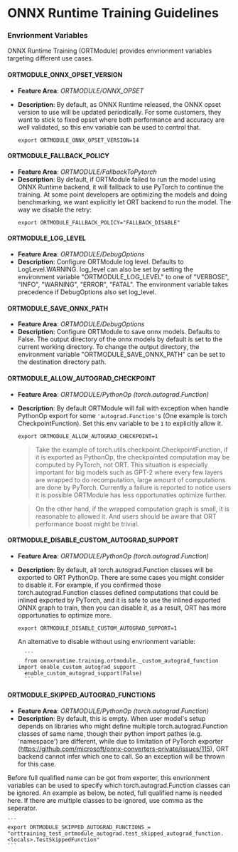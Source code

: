 # ONNX Runtime Training Guidelines

### Envrionment Variables ###

ONNX Runtime Training (ORTModule) provides envrionment variables targeting different use cases.

#### ORTMODULE_ONNX_OPSET_VERSION ####

- **Feature Area**: *ORTMODULE/ONNX_OPSET*
- **Description**: By default, as ONNX Runtime released, the ONNX opset version to use will be updated periodically. For some customers, they want to stick to fixed opset where both performance and accuracy are well validated, so this env variable can be used to control that.

	```
	export ORTMODULE_ONNX_OPSET_VERSION=14
	```


#### ORTMODULE_FALLBACK_POLICY ####

- **Feature Area**: *ORTMODULE/FallbackToPytorch*
- **Description**: By default, if ORTModule failed to run the model using ONNX Runtime backend, it will fallback to use PyTorch to continue the training. At some point developers are optimizing the models and doing benchmarking, we want explicitly let ORT backend to run the model. The way we disable the retry:
	```
	export ORTMODULE_FALLBACK_POLICY="FALLBACK_DISABLE"
	```


#### ORTMODULE_LOG_LEVEL ####

- **Feature Area**: *ORTMODULE/DebugOptions*
- **Description**: Configure ORTModule log level. Defaults to LogLevel.WARNING.
log_level can also be set by setting the environment variable "ORTMODULE_LOG_LEVEL" to one of "VERBOSE", "INFO", "WARNING", "ERROR", "FATAL". The environment variable takes precedence if DebugOptions also set log_level.

#### ORTMODULE_SAVE_ONNX_PATH ####

- **Feature Area**: *ORTMODULE/DebugOptions*
- **Description**: Configure ORTModule to save onnx models. Defaults to False.
The output directory of the onnx models by default is set to the current working directory. To change the output directory, the environment variable "ORTMODULE_SAVE_ONNX_PATH" can be set to the destination directory path.


#### ORTMODULE_ALLOW_AUTOGRAD_CHECKPOINT ####

- **Feature Area**: *ORTMODULE/PythonOp (torch.autograd.Function)*
- **Description**: By default ORTModule will fail with exception when handle PythonOp export for some `'autograd.Function'`s (One example is torch CheckpointFunction). Set
	this env variable to be `1` to explicitly allow it.
	```
	export ORTMODULE_ALLOW_AUTOGRAD_CHECKPOINT=1
	```

	> Take the example of torch.utils.checkpoint.CheckpointFunction, if it is exported as PythonOp, the checkpointed computation may be computed by PyTorch, not ORT. This situation is especially important for big models such as GPT-2 where every few layers are wrapped to do recomputation, large amount of computations are done by PyTorch. Currently a failure is reported to notice users it is possible ORTModule has less opportunaties optimize further.

	> On the other hand, if the wrapped computation graph is small, it is reasonable to allowed it. And users should be aware that ORT performance boost might be trivial.


#### ORTMODULE_DISABLE_CUSTOM_AUTOGRAD_SUPPORT ####

- **Feature Area**: *ORTMODULE/PythonOp (torch.autograd.Function)*
- **Description**: By default, all torch.autograd.Function classes will be exported to ORT PythonOp. There are some cases you might consider to disable it. For example, if you confirmed those torch.autograd.Function classes defined computations that could be inlined exported by PyTorch, and it is safe to use the inlined exported ONNX graph to train, then you can disable it, as a result, ORT has more opportunaties to optimize more.
	```
	export ORTMODULE_DISABLE_CUSTOM_AUTOGRAD_SUPPORT=1
	```

	An alternative to disable without using envrionment variable:

		```
		from onnxruntime.training.ortmodule._custom_autograd_function import enable_custom_autograd_support
		enable_custom_autograd_support(False)
		```

#### ORTMODULE_SKIPPED_AUTOGRAD_FUNCTIONS ####

- **Feature Area**: *ORTMODULE/PythonOp (torch.autograd.Function)*
- **Description**: By default, this is empty. When user model's setup depends on libraries who might define multiple torch.autograd.Function classes of same name, though their python import pathes (e.g. 'namespace') are different, while due to limitation of PyTorch exporter (https://github.com/microsoft/onnx-converters-private/issues/115), ORT backend cannot infer which one to call. So an exception will be thrown for this case.

Before full qualified name can be got from exporter, this envrionment variables can be used to specify which torch.autograd.Function classes can be ignored. An example as below, be noted, full qualified name is needed here. If there are multiple classes to be ignored, use comma as the seperator.

	```
	export ORTMODULE_SKIPPED_AUTOGRAD_FUNCTIONS = "orttraining_test_ortmodule_autograd.test_skipped_autograd_function.<locals>.TestSkippedFunction"
	```
